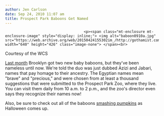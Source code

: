 ```yaml
---
author: Jen Carlson
date: Sep 24, 2010 11:07 am
title: Prospect Park Baboons Get Named
---
```


	
										<p><span class="mt-enclosure mt-enclosure-image" style="display: inline;"> <img alt="baboon0910a.jpg" src="https://web.archive.org/web/20150424155302im_/http://gothamist.com/attachments/arts_jen/baboon0910a.jpg" width="640" height="426" class="image-none"> </span><br>
<span class="photo_caption">Courtesy of the WCS</span></p>

<p><a href="https://web.archive.org/web/20150424155302/http://gothamist.com/2010/08/27/video_babboons_in_prospect_park.php">Last month</a> Brooklyn got two new baby baboons, but they&apos;ve been nameless until now. We&apos;re told the duo was just dubbed Azizi and Jabari, names that pay homage to their ancestry. The Egyptian names mean &quot;brave&quot; and &quot;precious,&quot; and were chosen from at least a thousand suggestions that were submitted to the Prospect Park Zoo, where they live. You can visit them daily from 10 a.m. to 2 p.m., and the zoo&apos;s director even says they recognize their names now!</p>

<p>Also, be sure to check out all of the baboons <a href="https://web.archive.org/web/20150424155302/http://www.prospectparkzoo.com/plan-your-trip/events-calendar/boo-at-the-zoo.aspx">smashing pumpkins</a> as Halloween comes up.</p>					
										
									
				